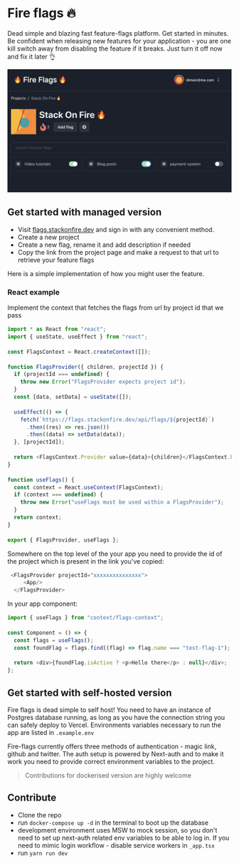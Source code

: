 # Fire flags 🔥

Dead simple and blazing fast feature-flags platform. Get started in minutes. Be confident when releasing new features for your application - you are one kill switch away from disabling the feature if it breaks. Just turn it off now and fix it later 👌

![App example](img/app-demo.png?raw=true "App example")

## Get started with managed version

- Visit [flags.stackonfire.dev](https://flags.stackonfire.dev) and sign in with any convenient method.
- Create a new project
- Create a new flag, rename it and add description if needed
- Copy the link from the project page and make a request to that url to retrieve your feature flags

Here is a simple implementation of how you might user the feature.

### React example

Implement the context that fetches the flags from url by project id that we pass

```javascript
import * as React from "react";
import { useState, useEffect } from "react";

const FlagsContext = React.createContext([]);

function FlagsProvider({ children, projectId }) {
  if (projectId === undefined) {
    throw new Error("FlagsProvider expects project id");
  }
  const [data, setData] = useState([]);

  useEffect(() => {
    fetch(`https://flags.stackonfire.dev/api/flags/${projectId}`)
      .then((res) => res.json())
      .then((data) => setData(data));
  }, [projectId]);

  return <FlagsContext.Provider value={data}>{children}</FlagsContext.Provider>;
}

function useFlags() {
  const context = React.useContext(FlagsContext);
  if (context === undefined) {
    throw new Error("useFlags must be used within a FlagsProvider");
  }
  return context;
}

export { FlagsProvider, useFlags };

```

Somewhere on the top level of the your app you need to provide the id of the project which is present in the link you've copied:

```javascript
 <FlagsProvider projectId="xxxxxxxxxxxxxxx">
     <App/>
  </FlagsProvider>

```

In your app component:

```javascript
import { useFlags } from "context/flags-context";

const Component = () => {
  const flags = useFlags();
  const foundFlag = flags.find((flag) => flag.name === "test-flag-1");

  return <div>{foundFlag.isActive ? <p>Hello there</p> : null}</div>;
};
```

## Get started with self-hosted version

Fire flags is dead simple to self host! You need to have an instance of Postgres database running, as long as you have the connection string you can safely deploy to Vercel. Environments variables necessary to run the app are listed in `.example.env`

Fire-flags currently offers three methods of authentication - magic link, github and twitter. The auth setup is powered by Next-auth and to make it work you need to provide correct environment variables to the project.

> Contributions for dockerised version are highly welcome

## Contribute

- Clone the repo
- run `docker-compose up -d` in the terminal to boot up the database
- development environment uses MSW to mock session, so you don't need to set up next-auth related env variables to be able to log in. If you need to mimic login workflow - disable service workers in `_app.tsx` 
- run `yarn run dev` 